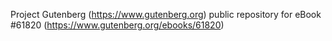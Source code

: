 Project Gutenberg (https://www.gutenberg.org) public repository for eBook #61820 (https://www.gutenberg.org/ebooks/61820)
